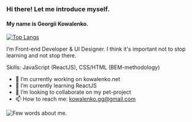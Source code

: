 ### Hi there! Let me introduce myself.
#### My name is Georgii Kowalenko. 
[![Top Langs](https://github-readme-stats.vercel.app/api/top-langs/?username=shpilson)](https://github.com/anuraghazra/github-readme-stats)


I’m Front-end Developer & UI Designer.
I think it's important not to stop learning and not stop there.

Skills: JavaScript (ReactJS), CSS/HTML (BEM-methodology)

- 🔭 I’m currently working on kowalenko.net 
- 🌱 I’m currently learning ReactJS 
- 👯 I’m looking to collaborate on my pet-project 
- 📫 How to reach me: kowalenko.gg@gmail.com 



![Few words about me.](https://www.digitaltechnologylabs.com/wp-content/uploads/2019/06/01-240x300.jpg)
